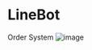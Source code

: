 # LineBot
Order System
![image](https://github.com/YuchengQB/Pictures/blob/main/InkedInkedlinebot.jpg=50%)
